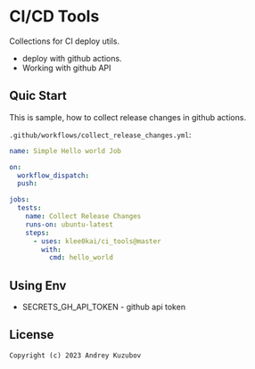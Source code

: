 # CI/CD Tools

Collections for CI deploy utils.
 - deploy with github actions. 
 - Working with github API 

## Quic Start 

This is sample, how to collect release changes in github actions.

`.github/workflows/collect_release_changes.yml`:
```yaml
name: Simple Hello world Job

on:
  workflow_dispatch:
  push:

jobs:
  tests:
    name: Collect Release Changes
    runs-on: ubuntu-latest
    steps:
      - uses: klee0kai/ci_tools@master
        with:
          cmd: hello_world
```

## Using Env

 - SECRETS_GH_API_TOKEN - github api token 

## License

```
Copyright (c) 2023 Andrey Kuzubov
```
